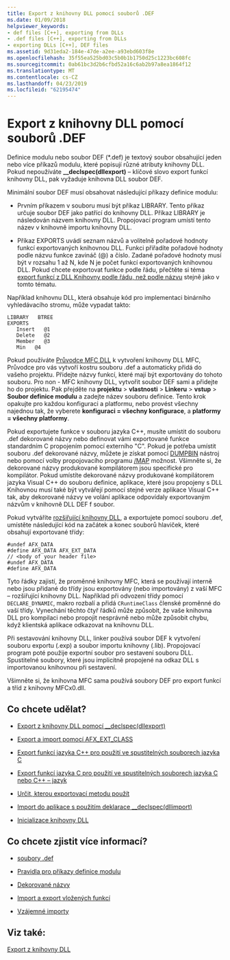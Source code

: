 ```yaml
---
title: Export z knihovny DLL pomocí souborů .DEF
ms.date: 01/09/2018
helpviewer_keywords:
- def files [C++], exporting from DLLs
- .def files [C++], exporting from DLLs
- exporting DLLs [C++], DEF files
ms.assetid: 9d31eda2-184e-47de-a2ee-a93ebd603f8e
ms.openlocfilehash: 35f55ea525bd03c5b0b1b1750d25c1223bc608fc
ms.sourcegitcommit: 0ab61bc3d2b6cfbd52a16c6ab2b97a8ea1864f12
ms.translationtype: MT
ms.contentlocale: cs-CZ
ms.lasthandoff: 04/23/2019
ms.locfileid: "62195474"
---
```

# <a name="exporting-from-a-dll-using-def-files"></a>Export z knihovny DLL pomocí souborů .DEF

Definice modulu nebo soubor DEF (*.def) je textový soubor obsahující jeden nebo více příkazů modulu, které popisují různé atributy knihovny DLL. Pokud nepoužíváte **__declspec(dllexport)** – klíčové slovo export funkcí knihovny DLL, pak vyžaduje knihovna DLL soubor DEF.

Minimální soubor DEF musí obsahovat následující příkazy definice modulu:

- Prvním příkazem v souboru musí být příkaz LIBRARY. Tento příkaz určuje soubor DEF jako patřící do knihovny DLL. Příkaz LIBRARY je následován názvem knihovny DLL. Propojovací program umístí tento název v knihovně importu knihovny DLL.

- Příkaz EXPORTS uvádí seznam názvů a volitelně pořadové hodnoty funkcí exportovaných knihovnou DLL. Funkci přiřadíte pořadové hodnoty podle názvu funkce zavináč (@) a číslo. Zadané pořadové hodnoty musí být v rozsahu 1 až N, kde N je počet funkcí exportovaných knihovnou DLL. Pokud chcete exportovat funkce podle řádu, přečtěte si téma [export funkcí z DLL Knihovny podle řádu, než podle názvu](exporting-functions-from-a-dll-by-ordinal-rather-than-by-name.md) stejně jako v tomto tématu.

Například knihovnu DLL, která obsahuje kód pro implementaci binárního vyhledávacího stromu, může vypadat takto:

```
LIBRARY   BTREE
EXPORTS
   Insert   @1
   Delete   @2
   Member   @3
   Min   @4
```

Pokud používáte [Průvodce MFC DLL](../mfc/reference/mfc-dll-wizard.md) k vytvoření knihovny DLL MFC, Průvodce pro vás vytvoří kostru souboru .def a automaticky přidá do vašeho projektu. Přidejte názvy funkcí, které mají být exportovány do tohoto souboru. Pro non - MFC knihovny DLL, vytvořit soubor DEF sami a přidejte ho do projektu. Pak přejděte na **projektu** > **vlastnosti** > **Linkeru** > **vstup**  >  **Soubor definice modulu** a zadejte název souboru definice. Tento krok opakujte pro každou konfiguraci a platformu, nebo provést všechny najednou tak, že vyberete **konfiguraci = všechny konfigurace**, a **platformy = všechny platformy**.

Pokud exportujete funkce v souboru jazyka C++, musíte umístit do souboru .def dekorované názvy nebo definovat vámi exportované funkce standardním C propojením pomocí externího "C". Pokud je potřeba umístit souboru .def dekorované názvy, můžete je získat pomocí [DUMPBIN](../build/reference/dumpbin-reference.md) nástroj nebo pomocí volby propojovacího programu [/MAP](../build/reference/map-generate-mapfile.md) možnost. Všimněte si, že dekorované názvy produkované kompilátorem jsou specifické pro kompilátor. Pokud umístíte dekorované názvy produkované kompilátorem jazyka Visual C++ do souboru definice, aplikace, které jsou propojeny s DLL Knihovnou musí také být vytvářejí pomocí stejné verze aplikace Visual C++ tak, aby dekorované názvy ve volání aplikace odpovídaly exportovaným názvům v knihovně DLL DEF f soubor.

Pokud vytváříte [rozšiřující knihovny DLL](../build/extension-dlls-overview.md), a exportujete pomocí souboru .def, umístěte následující kód na začátek a konec souborů hlaviček, které obsahují exportované třídy:

```
#undef AFX_DATA
#define AFX_DATA AFX_EXT_DATA
// <body of your header file>
#undef AFX_DATA
#define AFX_DATA
```

Tyto řádky zajistí, že proměnné knihovny MFC, která se používají interně nebo jsou přidané do třídy jsou exportovány (nebo importovány) z vaší MFC – rozšiřující knihovny DLL. Například při odvození třídy pomocí `DECLARE_DYNAMIC`, makro rozbalí a přidá `CRuntimeClass` členské proměnné do vaší třídy. Vynechání těchto čtyř řádků může způsobit, že vaše knihovna DLL pro kompilaci nebo propojit nesprávně nebo může způsobit chybu, když klientská aplikace odkazovat na knihovnu DLL.

Při sestavování knihovny DLL, linker používá soubor DEF k vytvoření souboru exportu (.exp) a soubor importu knihovny (.lib). Propojovací program poté použije exportní soubor pro sestavení souboru DLL. Spustitelné soubory, které jsou implicitně propojené na odkaz DLL s importovanou knihovnou při sestavení.

Všimněte si, že knihovna MFC sama používá soubory DEF pro export funkcí a tříd z knihovny MFCx0.dll.

## <a name="what-do-you-want-to-do"></a>Co chcete udělat?

- [Export z knihovny DLL pomocí __declspec(dllexport)](exporting-from-a-dll-using-declspec-dllexport.md)

- [Export a import pomocí AFX_EXT_CLASS](exporting-and-importing-using-afx-ext-class.md)

- [Export funkcí jazyka C++ pro použití ve spustitelných souborech jazyka C](exporting-cpp-functions-for-use-in-c-language-executables.md)

- [Export funkcí jazyka C pro použití ve spustitelných souborech jazyka C nebo C++ – jazyk](exporting-c-functions-for-use-in-c-or-cpp-language-executables.md)

- [Určit, kterou exportovací metodu použít](determining-which-exporting-method-to-use.md)

- [Import do aplikace s použitím deklarace __declspec(dllimport)](importing-into-an-application-using-declspec-dllimport.md)

- [Inicializace knihovny DLL](run-time-library-behavior.md#initializing-a-dll)

## <a name="what-do-you-want-to-know-more-about"></a>Co chcete zjistit více informací?

- [soubory .def](reference/module-definition-dot-def-files.md)

- [Pravidla pro příkazy definice modulu](reference/rules-for-module-definition-statements.md)

- [Dekorované názvy](reference/decorated-names.md)

- [Import a export vložených funkcí](importing-and-exporting-inline-functions.md)

- [Vzájemné importy](mutual-imports.md)

## <a name="see-also"></a>Viz také:

[Export z knihovny DLL](exporting-from-a-dll.md)

